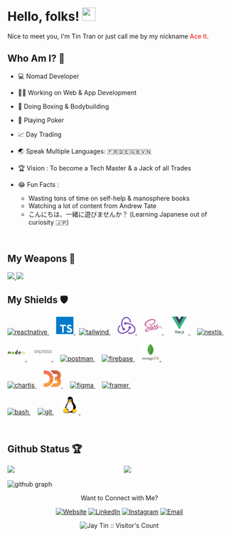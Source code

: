# Hello, folks! <img src="https://raw.githubusercontent.com/MartinHeinz/MartinHeinz/master/wave.gif" width="30px" height="30px">

Nice to meet you, I'm Tin Tran or just call me by my nickname <span style="color:red;">Ace It</span>.

## Who Am I? 🤠
- 💻 Nomad Developer 
- 👩‍💻 Working on Web & App Development 
- 🥊 Doing Boxing & Bodybuilding
- 🎲 Playing Poker
- 📈 Day Trading
- 🌏 Speak Multiple Languages: 🇫🇷🇩🇪🇬🇧🇻🇳

- 🏆 Vision : To become a Tech Master & a Jack of all Trades
- 😂 Fun Facts : 
    + Wasting tons of time on self-help & manosphere books 
    + Watching a lot of content from Andrew Tate
    + こんにちは、一緒に遊びませんか？ (Learning Japanese out of curiosity 🇯🇵)
    
<br>

## My Weapons 🌟

<a href="https://github.com/jaytintran">
  <img height="180em" src="https://github-readme-stats.vercel.app/api?username=jaytintran&theme=buefy&show_icons=true" />
  <img height="180em" src="https://github-readme-stats.vercel.app/api/top-langs/?username=jaytintran&langs_count=8&theme=buefy&layout=compact" />
</a>
<!-- [![Top Langs](https://github-readme-stats.vercel.app/api/top-langs/?username=jaytintran&theme=react)](https://github.com/jaytintran/github-readme-stats) -->

<br>

## My Shields 🛡

<p align="left">
    <a href="https://reactnative.dev/" target="_blank" rel="noreferrer"> <img src="https://reactnative.dev/img/header_logo.svg" alt="reactnative" width="40" height="40"/> </a> &nbsp; &nbsp;
    <a href="https://www.typescriptlang.org/" target="_blank" rel="noreferrer"> <img src="https://raw.githubusercontent.com/devicons/devicon/master/icons/typescript/typescript-original.svg" alt="typescript" width="40" height="40"/> </a> &nbsp;
    <a href="https://tailwindcss.com/" target="_blank" rel="noreferrer"> <img src="https://www.vectorlogo.zone/logos/tailwindcss/tailwindcss-icon.svg" alt="tailwind" width="40" height="40"/> </a> &nbsp; &nbsp;
    <a href="https://redux.js.org" target="_blank" rel="noreferrer"> <img src="https://raw.githubusercontent.com/devicons/devicon/master/icons/redux/redux-original.svg" alt="redux" width="40" height="40"/> </a> &nbsp; &nbsp;
    <a href="https://sass-lang.com" target="_blank" rel="noreferrer"> <img src="https://raw.githubusercontent.com/devicons/devicon/master/icons/sass/sass-original.svg" alt="sass" width="40" height="40"/> </a> &nbsp; &nbsp;
    <a href="https://vuejs.org/" target="_blank" rel="noreferrer"> <img src="https://raw.githubusercontent.com/devicons/devicon/master/icons/vuejs/vuejs-original-wordmark.svg" alt="vuejs" width="40" height="40"/> </a> &nbsp; &nbsp;
    <a href="https://nextjs.org/" target="_blank" rel="noreferrer"> <img src="https://cdn.worldvectorlogo.com/logos/nextjs-2.svg" alt="nextjs" width="40" height="40"/> </a> &nbsp; &nbsp;
    <br />
    <br />
    <a href="https://nodejs.org" target="_blank" rel="noreferrer"> <img src="https://raw.githubusercontent.com/devicons/devicon/master/icons/nodejs/nodejs-original-wordmark.svg" alt="nodejs" width="40" height="40"/> </a> &nbsp; &nbsp;
    <a href="https://expressjs.com" target="_blank" rel="noreferrer"> <img src="https://raw.githubusercontent.com/devicons/devicon/master/icons/express/express-original-wordmark.svg" alt="express" width="40" height="40"/> </a> &nbsp; &nbsp;
    <a href="https://postman.com" target="_blank" rel="noreferrer"> <img src="https://www.vectorlogo.zone/logos/getpostman/getpostman-icon.svg" alt="postman" width="40" height="40"/> </a> &nbsp; &nbsp;
    <a href="https://firebase.google.com/" target="_blank" rel="noreferrer"> <img src="https://www.vectorlogo.zone/logos/firebase/firebase-icon.svg" alt="firebase" width="40" height="40"/> </a> &nbsp; &nbsp;
    <a href="https://www.mongodb.com/" target="_blank" rel="noreferrer"> <img src="https://raw.githubusercontent.com/devicons/devicon/master/icons/mongodb/mongodb-original-wordmark.svg" alt="mongodb" width="40" height="40"/> </a> &nbsp; &nbsp;
    <br />
    <br />
    <a href="https://www.chartjs.org" target="_blank" rel="noreferrer"> <img src="https://www.chartjs.org/media/logo-title.svg" alt="chartjs" width="40" height="40"/> </a> &nbsp; &nbsp;
    <a href="https://d3js.org/" target="_blank" rel="noreferrer"> <img src="https://raw.githubusercontent.com/devicons/devicon/master/icons/d3js/d3js-original.svg" alt="d3js" width="40" height="40"/> </a> &nbsp; &nbsp;
    <a href="https://www.figma.com/" target="_blank" rel="noreferrer"> <img src="https://www.vectorlogo.zone/logos/figma/figma-icon.svg" alt="figma" width="40" height="40"/> </a> &nbsp; &nbsp;
    <a href="https://www.framer.com/" target="_blank" rel="noreferrer"> <img src="https://www.vectorlogo.zone/logos/framer/framer-icon.svg" alt="framer" width="40" height="40"/> </a> &nbsp; &nbsp;
    <br />
    <br />
    <a href="https://www.gnu.org/software/bash/" target="_blank" rel="noreferrer"> <img src="https://www.vectorlogo.zone/logos/gnu_bash/gnu_bash-icon.svg" alt="bash" width="40" height="40"/> </a> &nbsp; &nbsp;
    <a href="https://git-scm.com/" target="_blank" rel="noreferrer"> <img src="https://www.vectorlogo.zone/logos/git-scm/git-scm-icon.svg" alt="git" width="40" height="40"/> </a> &nbsp; &nbsp;
    <a href="https://www.linux.org/" target="_blank" rel="noreferrer"> <img src="https://raw.githubusercontent.com/devicons/devicon/master/icons/linux/linux-original.svg" alt="linux" width="40" height="40"/> </a> &nbsp; &nbsp;
</p>

<br>

 
## Github Status 🏆

<img  src="https://github-readme-stats.vercel.app/api?username=jaytintran&count_private=true&show_icons=true&hide_border=true&theme=react" width="48%" align="right" >
<img  src="https://github-readme-streak-stats.herokuapp.com/?user=jaytintran&theme=react" width="48%" >
<br>

![github graph](https://activity-graph.herokuapp.com/graph?username=TidbitsJS&theme=react-dark)
<br>

<p align="center">Want to Connect with Me?</p>

<p align="center">
    <a href="https://jaytintran.github.io"><img alt="Website" src="https://img.shields.io/badge/Website-jaytintran.github.io-blue?style=flat-square&logo=google-chrome"></a>
    <a href="https://www.linkedin.com/in/jaytin/"><img alt="LinkedIn" src="https://img.shields.io/badge/LinkedIn-Jay%20Tin-blue?style=flat-square&logo=linkedin"></a>
    <a href="https://www.instagram.com/jaytintr/"><img alt="Instagram" src="https://img.shields.io/badge/Instagram-jaytintr-blue?style=flat-square&logo=instagram"></a>
    <a href="mailto:jaytintran@gmail.com"><img alt="Email" src="https://img.shields.io/badge/Email-jaytintran@gmail.com-blue?style=flat-square&logo=gmail"></a>
</p>

<p align="center"><img src="https://visitor-badge.laobi.icu/badge?page_id=jaytintran.jaytintran" alt="Jay Tin :: Visitor's Count" /></p>
